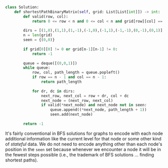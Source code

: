 ```python
class Solution:
    def shortestPathBinaryMatrix(self, grid: List[List[int]]) -> int:
        def valid(row, col):
            return 0 <= row < n and 0 <= col < n and grid[row][col] == 0
        
        dirs = [(1,0),(1,1),(1,-1),(-1,0),(-1,1),(-1,-1),(0,-1),(0,1)]
        n = len(grid)
        seen = {(0,0)}
        
        if grid[0][0] != 0 or grid[n-1][n-1] != 0:
            return -1
        
        queue = deque([(0,0,1)])
        while queue:
            row, col, path_length = queue.popleft()
            if row == n - 1 and col == n - 1:
                return path_length
            
            for dr, dc in dirs:
                next_row, next_col = row + dr, col + dc
                next_node = (next_row, next_col)
                if valid(*next_node) and next_node not in seen:
                    queue.append((*next_node, path_length + 1))
                    seen.add(next_node)
                    
        return -1
```

It's fairly conventional in BFS solutions for graphs to encode with each node additional information like the current level for that node or some other kind of *stateful* data. We do not need to encode anything other than each node's position in the `seen` set because whenever we encounter a node it will be in the fewest steps possible (i.e., the trademark of BFS solutions ... finding shortest paths).